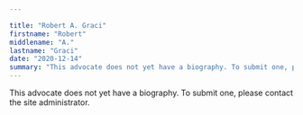 ```yaml
---

title: "Robert A. Graci"
firstname: "Robert"
middlename: "A."
lastname: "Graci"
date: "2020-12-14"
summary: "This advocate does not yet have a biography. To submit one, please contact the site administrator."
---
```

This advocate does not yet have a biography. To submit one, please contact the site administrator.

